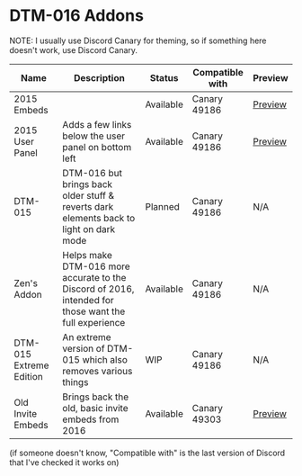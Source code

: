 
# DTM-016 Addons
NOTE: I usually use Discord Canary for theming, so if something here doesn't work, use Discord Canary.

Name | Description | Status | Compatible with | Preview
---- | ----------- | ------ | --------------- | -------
2015 Embeds | | Available | Canary 49186 | [Preview](https://cdn.discordapp.com/attachments/642779987044204544/643085638140166174/unknown.png)
2015 User Panel | Adds a few links below the user panel on bottom left | Available | Canary 49186 |[Preview](https://cdn.discordapp.com/attachments/642779987044204544/643083001206407189/unknown.png)
DTM-015 | DTM-016 but brings back older stuff & reverts dark elements back to light on dark mode | Planned | Canary 49186 | N/A
Zen's Addon | Helps make DTM-016 more accurate to the Discord of 2016, intended for those want the full experience | Available | Canary 49186 | N/A
DTM-015 Extreme Edition | An extreme version of DTM-015 which also removes various things | WIP | Canary 49186 | N/A
Old Invite Embeds | Brings back the old, basic invite embeds from 2016 | Available | Canary 49303 | [Preview](https://user-images.githubusercontent.com/51988432/68716346-ab9e1800-05ac-11ea-8da5-dea4ccea428b.png)

(if someone doesn't know, "Compatible with" is the last version of Discord that I've checked it works on)
